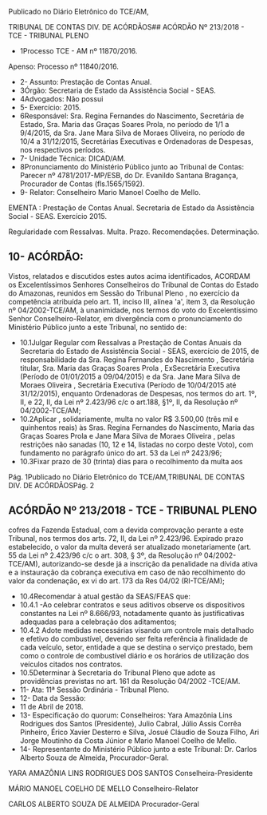 Publicado  no  Diário Eletrônico do TCE/AM,

TRIBUNAL DE CONTAS DIV. DE  ACÓRDÃOS## ACÓRDÃO Nº 213/2018 - TCE - TRIBUNAL PLENO

- 1Processo TCE - AM nº 11870/2016.

Apenso: Processo nº 11840/2016.

- 2- Assunto: Prestação de Contas Anual.
- 3Órgão: Secretaria de Estado da Assistência Social - SEAS.
- 4Advogados: Não possui
- 5- Exercício: 2015.
- 6Responsável: Sra.  Regina  Fernandes  do  Nascimento,  Secretária  de  Estado,  Sra. Maria  das  Graças  Soares Prola,  no  período  de  1/1  a  9/4/2015,  da  Sra.  Jane  Mara Silva de Moraes Oliveira, no período de 10/4 a 31/12/2015, Secretárias Executivas e Ordenadoras de Despesas, nos respectivos períodos.
- 7- Unidade Técnica: DICAD/AM.
- 8Pronunciamento do Ministério Público junto ao Tribunal de Contas: Parecer nº 4781/2017-MP/ESB,  do  Dr.  Evanildo  Santana  Bragança,  Procurador  de  Contas (fls.1565/1592).
- 9- Relator: Conselheiro Mario Manoel Coelho de Mello.

EMENTA :  Prestação  de  Contas  Anual.    Secretaria de Estado da Assistência Social  - SEAS. Exercício 2015.

Regularidade com Ressalvas. Multa. Prazo. Recomendações. Determinação.

## 10- ACÓRDÃO:

Vistos, relatados e discutidos estes autos acima identificados, ACORDAM os Excelentíssimos Senhores Conselheiros do Tribunal de Contas do Estado do Amazonas, reunidos em Sessão do Tribunal Pleno , no exercício da competência atribuída pelo art. 11, inciso III,  alínea 'a', item 3, da Resolução nº 04/2002-TCE/AM, à unanimidade, nos termos do voto  do Excelentíssimo Senhor Conselheiro-Relator, em divergência com o pronunciamento do Ministério Público junto a este Tribunal, no sentido de:

- 10.1Julgar Regular com Ressalvas a  Prestação de Contas Anuais da Secretaria do Estado de Assistência Social - SEAS, exercício de  2015,  de  responsabilidade  da Sra.  Regina  Fernandes  do Nascimento ,  Secretária  titular, Sra.  Maria  das  Graças  Soares Prola , ExSecretária Executiva (Período de 01/01/2015 a 09/04/2015)  e  da Sra.  Jane  Mara  Silva  de  Moraes  Oliveira , Secretária  Executiva  (Período  de  10/04/2015  até  31/12/2015), enquanto Ordenadoras de Despesas, nos termos do art. 1º, II, e 22,  II,  da  Lei  nº  2.423/96  c/c  o  art.188,  §1º,  II,  da  Resolução  nº 04/2002-TCE/AM;
- 10.2Aplicar ,  solidariamente, multa no  valor R$  3.500,00 (três  mil  e quinhentos reais) às Sras. Regina Fernandes do Nascimento, Maria das Graças Soares Prola e Jane Mara Silva de Moraes Oliveira ,  pelas  restrições não sanadas (10,  12 e 14, listadas no corpo deste Voto), com fundamento no parágrafo único do art. 53 da Lei nº 2423/96;
- 10.3Fixar prazo de 30 (trinta) dias para o recolhimento da multa aos

Pág. 1Publicado  no  Diário Eletrônico do TCE/AM,TRIBUNAL DE CONTAS DIV. DE  ACÓRDÃOSPág. 2

## ACÓRDÃO Nº 213/2018 - TCE - TRIBUNAL PLENO

cofres da Fazenda Estadual, com a devida comprovação perante a este Tribunal, nos termos dos arts. 72, II, da  Lei  nº 2.423/96. Expirado prazo estabelecido, o valor da multa deverá ser atualizado monetariamente (art. 55 da Lei nº  2.423/96 c/c o art. 308,  §  3º,  da  Resolução  nº  04/2002-  TCE/AM),  autorizando-se desde já a inscrição da penalidade na dívida ativa e a instauração da cobrança executiva em caso de não recolhimento do valor da condenação, ex vi do art. 173 da Res 04/02 (RI-TCE/AM);

- 10.4Recomendar à atual gestão da SEAS/FEAS que:
- 10.4.1 -Ao  celebrar contratos e seus  aditivos observe  os dispositivos constantes na Lei nº 8.666/93, notadamente quanto às justificativas adequadas para a celebração dos aditamentos;
- 10.4.2  Adote  medidas  necessárias  visando  um  controle  mais detalhado  e  efetivo  do  combustível,  devendo  ser  feita referência à finalidade de cada veículo, setor, entidade a que se destina o serviço prestado, bem como o controle de  combustível  diário  e  os  horários  de  utilização  dos veículos citados nos contratos.
- 10.5Determinar à Secretaria do Tribunal Pleno que adote as providências previstas no art. 161  da  Resolução  04/2002 -TCE/AM.
- 11- Ata: 11ª Sessão Ordinária - Tribunal Pleno.
- 12- Data da Sessão:
- 11 de Abril de 2018.
- 13- Especificação do quorum: Conselheiros: Yara Amazônia Lins Rodrigues dos Santos (Presidente), Julio Cabral, Júlio Assis Corrêa Pinheiro, Érico Xavier Desterro e Silva, Josué Cláudio de Souza Filho, Ari Jorge  Moutinho da Costa Júnior e  Mario  Manoel Coelho de Mello.
- 14- Representante  do  Ministério  Público  junto  a  este  Tribunal: Dr. Carlos  Alberto Souza de Almeida, Procurador-Geral.

YARA AMAZÔNIA LINS RODRIGUES DOS SANTOS Conselheira-Presidente

MÁRIO MANOEL COELHO DE MELLO Conselheiro-Relator

CARLOS ALBERTO SOUZA DE ALMEIDA Procurador-Geral